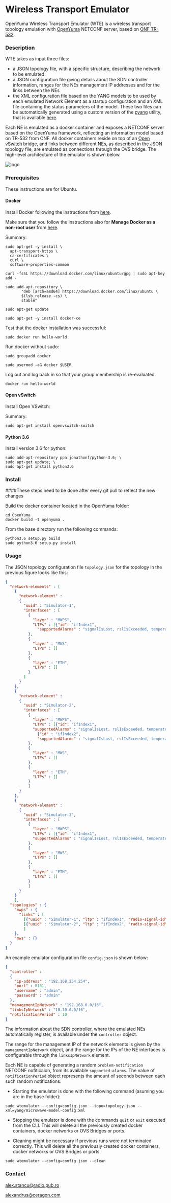 # Wireless Transport Emulator

OpenYuma Wireless Transport Emulator (WTE) is a wireless transport topology emulation with [OpenYuma](https://github.com/OpenClovis/OpenYuma) NETCONF server, 
based on [ONF TR-532](https://www.opennetworking.org/images/stories/downloads/sdn-resources/technical-reports/TR-532-Microwave-Information-Model-V1.pdf).

### Description

WTE takes as input three files:
 * a JSON topology file, with a specific structure, describing the network 
to be emulated.
 * a JSON configuration file giving details about the SDN controller information,
 ranges for the NEs management IP addresses and for the links between the NEs
 * the XML configuration file based on the YANG models 
to be used by each emulated Network Element as a startup configuration and
an XML file containing the status parameters of the model. These two files can 
be automatically generated using a custom version of the [pyang](https://github.com/mbj4668/pyang) utility,
that is available [here](https://github.com/Melacon/pyang-we).

Each NE is emulated as a docker container and exposes a NETCONF server based on the OpenYuma
framework, reflecting an information model based on TR-532 from ONF. All docker containers reside
on top of an [Open vSwitch](http://openvswitch.org/) bridge, and links between different NEs, as 
described in the JSON topology file, are emulated as connections through the OVS bridge. The 
high-level architecture of the emulator is shown below.

![logo](./Architecture.png)

### Prerequisites

These instructions are for Ubuntu.

#### Docker

Install Docker following the instructions from [here](https://store.docker.com/editions/community/docker-ce-server-ubuntu/plans/docker-ce-server-ubuntu-tier?tab=instructions).

Make sure that you follow the instructions also for **Manage Docker as a non-root user** from [here](https://docs.docker.com/engine/installation/linux/linux-postinstall/).

Summary:

```commandline
sudo apt-get -y install \
  apt-transport-https \
  ca-certificates \
  curl \
  software-properties-common
```

```commandline
curl -fsSL https://download.docker.com/linux/ubuntu/gpg | sudo apt-key add -
```

```commandline
sudo add-apt-repository \
       "deb [arch=amd64] https://download.docker.com/linux/ubuntu \
       $(lsb_release -cs) \
       stable"
```

```commandline
sudo apt-get update
```

```commandline
sudo apt-get -y install docker-ce
```

Test that the docker installation was successful:

```commandline
sudo docker run hello-world
```

Run docker without sudo:

```commandline
sudo groupadd docker
```

```commandline
sudo usermod -aG docker $USER
```

Log out and log back in so that your group membership is re-evaluated.

```commandline
docker run hello-world
```

#### Open vSwitch

Install Open VSwitch:

Summary:
```
sudo apt-get install openvswitch-switch
```

#### Python 3.6

Install version 3.6 for python:

```
sudo add-apt-repository ppa:jonathonf/python-3.6; \
sudo apt-get update; \
sudo apt-get install python3.6
```

### Install

####These steps need to be done after every git pull to reflect the new changes

Build the docker container located in the OpenYuma folder:

```buildoutcfg
cd OpenYuma
docker build -t openyuma .
```


From the base directory run the following commands:

```
python3.6 setup.py build
sudo python3.6 setup.py install
```

### Usage

The JSON topology configuration file `topology.json` for the topology in the previous figure 
looks like this:

```JSON
{
  "network-elements" : [
    {
      "network-element" :
      {
        "uuid" : "Simulator-1",
        "interfaces" : [
          {
            "layer" : "MWPS",
            "LTPs" : [{"id": "ifIndex1",
              "supportedAlarms" : "signalIsLost, rslIsExceeded, temperatureIsExceeded, modemIsFaulty, radioIsFaulty, modulationIsDownShifted"}]
          },
          {
            "layer" : "MWS",
            "LTPs" : []
          },
          {
            "layer" : "ETH",
            "LTPs" : []
          }
        ]
      }
    },
    {
      "network-element" :
      {
        "uuid" : "Simulator-2",
        "interfaces" : [
          {
            "layer" : "MWPS",
            "LTPs" : [{"id": "ifIndex1",
            "supportedAlarms" : "signalIsLost, rslIsExceeded, temperatureIsExceeded, modemIsFaulty, radioIsFaulty, modulationIsDownShifted"},
              {"id" : "ifIndex2",
              "supportedAlarms" : "signalIsLost, rslIsExceeded, temperatureIsExceeded, modemIsFaulty, radioIsFaulty, modulationIsDownShifted"}]
          },
          {
            "layer" : "MWS",
            "LTPs" : []
          },
          {
            "layer" : "ETH",
            "LTPs" : []
          }
          ]
      }
    },
    {
      "network-element" :
      {
        "uuid" : "Simulator-3",
        "interfaces" : [
          {
            "layer" : "MWPS",
            "LTPs" : [{"id": "ifIndex1",
            "supportedAlarms" : "signalIsLost, rslIsExceeded, temperatureIsExceeded, modemIsFaulty, radioIsFaulty, modulationIsDownShifted"}]
          },
          {
            "layer" : "MWS",
            "LTPs" : []
          },
          {
            "layer" : "ETH",
            "LTPs" : []
          }
          ]
      }
    }
    ],
  "topologies" : {
    "mwps" : {
      "links" : [
        [{"uuid" : "Simulator-1", "ltp" : "ifIndex1", "radio-signal-id" : "26"}, {"uuid" : "Simulator-2", "ltp" : "ifIndex1", "radio-signal-id" : "26"}],
        [{"uuid" : "Simulator-2", "ltp" : "ifIndex2", "radio-signal-id" : "27"}, {"uuid" : "Simulator-3", "ltp" : "ifIndex1", "radio-signal-id" : "27"}]
        ]
    },
    "mws" : {}
  }
}
```

An example emulator configuration file `config.json` is shown below:

```JSON
{
  "controller" :
  {
    "ip-address" : "192.168.254.254",
    "port" : 8181,
    "username" : "admin",
    "password" : "admin"
  },
  "managementIpNetwork" : "192.168.0.0/16",
  "linksIpNetwork" : "10.10.0.0/16",
  "notificationPeriod" : 10
}
```

The information about the SDN controller, where the emulated NEs automatically
register, is available under the `controller` object.

The range for the management IP of the network elements is given by the 
`managementIpNetwork` object, and the range for the IPs of the NE interfaces
is configurable through the `linksIpNetwork` element.

Each  NE is capable of generating a random `problem-notification` NETCONF nofiticaion,
from its available `supported-alarms`. The value of `notificationPeriod` object
represents the amount of seconds between each such  random notifications.

* Starting the emulator is done with the following command (asuming you are in the base folder):

`sudo wtemulator --config=config.json --topo=topology.json --xml=yang/microwave-model-config.xml`

* Stopping the emulator is done with the commands `quit` or `exit` executed from the CLI. This will delete 
all the previously created docker containers, docker networks or OVS Bridges or ports.

* Cleaning might be necessary if previous runs were not terminated correctly. This will delete 
all the previously created docker containers, docker networks or OVS Bridges or ports.

`sudo wtemulator --config=config.json --clean`

### Contact

alex.stancu@radio.pub.ro

alexandrus@ceragon.com